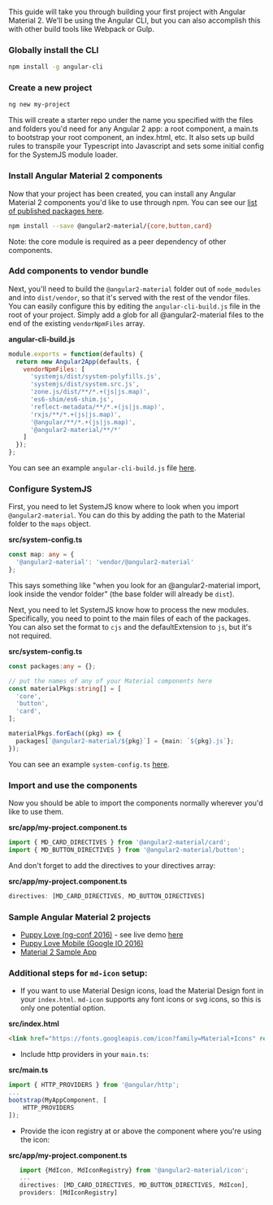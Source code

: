 This guide will take you through building your first project with Angular Material 2.  We'll be using 
the Angular CLI, but you can also accomplish this with other build tools like Webpack or Gulp.

### Globally install the CLI
 
 ```bash
 npm install -g angular-cli
 ```
 
### Create a new project
 
 ```bash
 ng new my-project
 ```
 
This will create a starter repo under the name you specified with the files and folders 
you'd need for any Angular 2 app: a root component, a main.ts to bootstrap your root component, an 
index.html, etc.  It also sets up build rules to transpile your Typescript into Javascript and sets 
some initial config for the SystemJS module loader.  
 
### Install Angular Material 2 components 

Now that your project has been created, you can install any Angular Material 2 components you'd like 
to use through npm. You can see our [list of published packages here](https://www.npmjs.com/~angular2-material).  

```bash
npm install --save @angular2-material/{core,button,card}
```
Note: the core module is required as a peer dependency of other components.

### Add components to vendor bundle

Next, you'll need to build the `@angular2-material` folder out of `node_modules` and into 
`dist/vendor`, so that it's served with the rest of the vendor files. You can easily configure this by 
editing the `angular-cli-build.js` file in the root of your project.  Simply add a glob for all 
@angular2-material files to the end of the existing `vendorNpmFiles` array.

**angular-cli-build.js**
```js
module.exports = function(defaults) {
  return new Angular2App(defaults, {
    vendorNpmFiles: [
      'systemjs/dist/system-polyfills.js',
      'systemjs/dist/system.src.js',
      'zone.js/dist/**/*.+(js|js.map)',
      'es6-shim/es6-shim.js',
      'reflect-metadata/**/*.+(js|js.map)',
      'rxjs/**/*.+(js|js.map)',
      '@angular/**/*.+(js|js.map)',
      '@angular2-material/**/*'
    ]
  });
};
```

You can see an example `angular-cli-build.js` file [here](https://github.com/kara/puppy-love/blob/master/angular-cli-build.js).

### Configure SystemJS

First, you need to let SystemJS know where to look when you import `@angular2-material`. You can do 
this by adding the path to the Material folder to the `maps` object. 

**src/system-config.ts**
```ts
const map: any = {
  '@angular2-material': 'vendor/@angular2-material'
};
```

This says something like "when you look for an @angular2-material import, look inside the vendor 
folder" (the base folder will already be `dist`).

Next, you need to let SystemJS know how to process the new modules.  Specifically, you need to point 
to the main files of each of the packages. You can also set the format to `cjs` and the 
defaultExtension to `js`, but it's not required.

**src/system-config.ts**
```ts
const packages:any = {};

// put the names of any of your Material components here
const materialPkgs:string[] = [
  'core',
  'button',
  'card',
];

materialPkgs.forEach((pkg) => {
  packages[`@angular2-material/${pkg}`] = {main: `${pkg}.js`};
});
```

You can see an example `system-config.ts` [here](https://github.com/kara/puppy-love-io/blob/master/src/system-config.ts).

### Import and use the components

Now you should be able to import the components normally wherever you'd like to use them.
  
**src/app/my-project.component.ts**
```ts
import { MD_CARD_DIRECTIVES } from '@angular2-material/card';
import { MD_BUTTON_DIRECTIVES } from '@angular2-material/button';
```

And don't forget to add the directives to your directives array:

**src/app/my-project.component.ts**
```ts
directives: [MD_CARD_DIRECTIVES, MD_BUTTON_DIRECTIVES]
```

### Sample Angular Material 2 projects

- [Puppy Love (ng-conf 2016)](https://github.com/kara/puppy-love) - see live demo [here](https://youtu.be/rRiV_b3WsoY?t=4m20s) 
- [Puppy Love Mobile (Google IO 2016)](https://github.com/kara/puppy-love-io)
- [Material 2 Sample App](https://github.com/jelbourn/material2-app)

### Additional steps for `md-icon` setup:

- If you want to use Material Design icons, load the Material Design font in your `index.html`.  `md-icon` supports any font icons or svg icons,
 so this is only one potential option.
       
**src/index.html**
```html
<link href="https://fonts.googleapis.com/icon?family=Material+Icons" rel="stylesheet">
```
       
- Include http providers in your `main.ts`: 
    
**src/main.ts**
```ts
import { HTTP_PROVIDERS } from '@angular/http';
...
bootstrap(MyAppComponent, [
    HTTP_PROVIDERS
]);       
```
    
- Provide the icon registry at or above the component where you're using the icon:

**src/app/my-project.component.ts**
 ```ts
    import {MdIcon, MdIconRegistry} from '@angular2-material/icon';
    ...
    directives: [MD_CARD_DIRECTIVES, MD_BUTTON_DIRECTIVES, MdIcon],
    providers: [MdIconRegistry]
 ```
    
    
    
    

